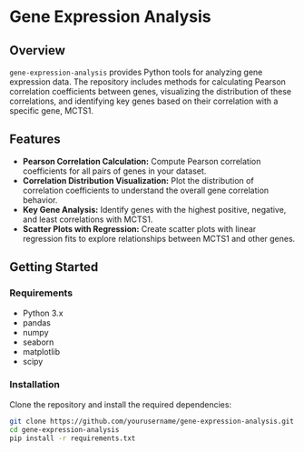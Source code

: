 # Gene Expression Analysis

## Overview

`gene-expression-analysis` provides Python tools for analyzing gene expression data. The repository includes methods for calculating Pearson correlation coefficients between genes, visualizing the distribution of these correlations, and identifying key genes based on their correlation with a specific gene, MCTS1.

## Features

- **Pearson Correlation Calculation:** Compute Pearson correlation coefficients for all pairs of genes in your dataset.
- **Correlation Distribution Visualization:** Plot the distribution of correlation coefficients to understand the overall gene correlation behavior.
- **Key Gene Analysis:** Identify genes with the highest positive, negative, and least correlations with MCTS1.
- **Scatter Plots with Regression:** Create scatter plots with linear regression fits to explore relationships between MCTS1 and other genes.

## Getting Started

### Requirements

- Python 3.x
- pandas
- numpy
- seaborn
- matplotlib
- scipy

### Installation

Clone the repository and install the required dependencies:

```bash
git clone https://github.com/yourusername/gene-expression-analysis.git
cd gene-expression-analysis
pip install -r requirements.txt
